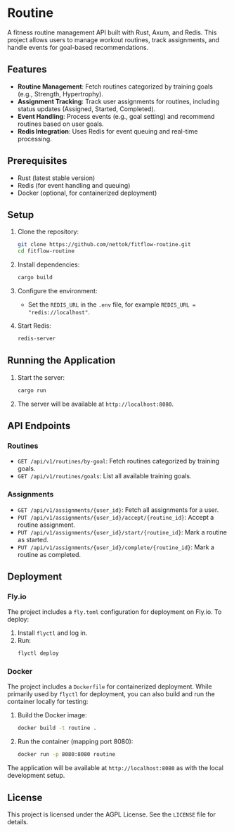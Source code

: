 # Routine

A fitness routine management API built with Rust, Axum, and Redis. This project allows users to manage workout routines, track assignments, and handle events for goal-based recommendations.

## Features

- **Routine Management**: Fetch routines categorized by training goals (e.g., Strength, Hypertrophy).
- **Assignment Tracking**: Track user assignments for routines, including status updates (Assigned, Started, Completed).
- **Event Handling**: Process events (e.g., goal setting) and recommend routines based on user goals.
- **Redis Integration**: Uses Redis for event queuing and real-time processing.

## Prerequisites

- Rust (latest stable version)
- Redis (for event handling and queuing)
- Docker (optional, for containerized deployment)

## Setup

1. Clone the repository:
   ```bash
   git clone https://github.com/nettok/fitflow-routine.git
   cd fitflow-routine
   ```

2. Install dependencies:
   ```bash
   cargo build
   ```

3. Configure the environment:
   - Set the `REDIS_URL` in the `.env` file, for example `REDIS_URL = "redis://localhost"`.

4. Start Redis:
   ```bash
   redis-server
   ```

## Running the Application

1. Start the server:
   ```bash
   cargo run
   ```

2. The server will be available at `http://localhost:8080`.

## API Endpoints

### Routines
- `GET /api/v1/routines/by-goal`: Fetch routines categorized by training goals.
- `GET /api/v1/routines/goals`: List all available training goals.

### Assignments
- `GET /api/v1/assignments/{user_id}`: Fetch all assignments for a user.
- `PUT /api/v1/assignments/{user_id}/accept/{routine_id}`: Accept a routine assignment.
- `PUT /api/v1/assignments/{user_id}/start/{routine_id}`: Mark a routine as started.
- `PUT /api/v1/assignments/{user_id}/complete/{routine_id}`: Mark a routine as completed.

## Deployment

### Fly.io
The project includes a `fly.toml` configuration for deployment on Fly.io. To deploy:
1. Install `flyctl` and log in.
2. Run:
   ```bash
   flyctl deploy
   ```

### Docker
The project includes a `Dockerfile` for containerized deployment. While primarily used by `flyctl` for deployment, you can also build and run the container locally for testing:

1. Build the Docker image:
   ```bash
   docker build -t routine .
   ```

2. Run the container (mapping port 8080):
   ```bash
   docker run -p 8080:8080 routine
   ```

The application will be available at `http://localhost:8080` as with the local development setup.

## License

This project is licensed under the AGPL License. See the `LICENSE` file for details.
